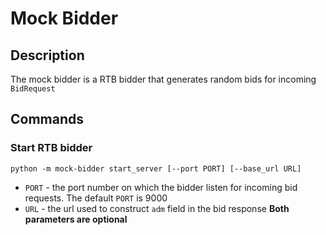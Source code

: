 # Mock Bidder
## Description
The mock bidder is a RTB bidder that generates random bids for incoming `BidRequest`
## Commands
### Start RTB bidder
```shell script
python -m mock-bidder start_server [--port PORT] [--base_url URL]
```
* `PORT` - the port number on which the bidder listen for incoming bid requests. The default `PORT` is 9000
* `URL` - the url used to construct `adm` field in the bid response
**Both parameters are optional**